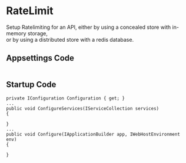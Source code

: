 # RateLimit

Setup Ratelimiting for an API, either by using a concealed store with in-memory storage,\
or by using a distributed store with a redis database.

## Appsettings Code
```

```

## Startup Code
```
private IConfiguration Configuration { get; }
...
public void ConfigureServices(IServiceCollection services)
{
    
}
...
public void Configure(IApplicationBuilder app, IWebHostEnvironment env)
{
    
}
```
